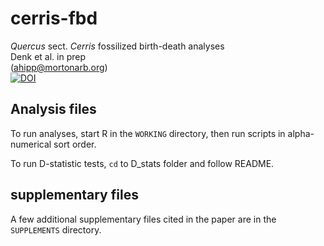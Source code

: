 # cerris-fbd
_Quercus_ sect. _Cerris_ fossilized birth-death analyses  
Denk et al. in prep  
(ahipp@mortonarb.org)  
[![DOI](https://zenodo.org/badge/427562448.svg)](https://zenodo.org/badge/latestdoi/427562448)

## Analysis files
To run analyses, start R in the `WORKING` directory, then run scripts in alpha-numerical sort order.  

To run D-statistic tests, `cd` to D_stats folder and follow README.  

## supplementary files
A few additional supplementary files cited in the paper are in the `SUPPLEMENTS` directory.
